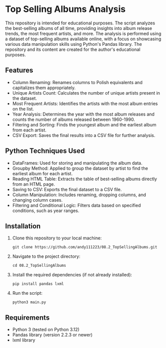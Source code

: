 # Top Selling Albums Analysis

This repository is intended for educational purposes. The script analyzes the best-selling albums of all time, providing insights into album release trends, the most frequent artists, and more. The analysis is performed using a dataset of top-selling albums available online, with a focus on showcasing various data manipulation skills using Python's Pandas library. The repository and its content are created for the author's educational purposes.

## Features

 - Column Renaming: Renames columns to Polish equivalents and capitalizes them appropriately.
 - Unique Artists Count: Calculates the number of unique artists present in the dataset.
 - Most Frequent Artists: Identifies the artists with the most album entries on the list.
 - Year Analysis: Determines the year with the most album releases and counts the number of albums released between 1960-1990.
 - Filtering and Sorting: Finds the youngest album and the earliest album from each artist.
 - CSV Export: Saves the final results into a CSV file for further analysis.

## Python Techniques Used

 - DataFrames: Used for storing and manipulating the album data.
 - Groupby Method: Applied to group the dataset by artist to find the earliest album for each artist.
 - Reading HTML Table: Extracts the table of best-selling albums directly from an HTML page.
 - Saving to CSV: Exports the final dataset to a CSV file.
 - Column Manipulation: Includes renaming, dropping columns, and changing column cases.
 - Filtering and Conditional Logic: Filters data based on specified conditions, such as year ranges.

## Installation

1. Clone this repository to your local machine:

    `git clone https://github.com/andy111223/08.2_TopSellingAlbums.git`

2. Navigate to the project directory:

    `cd 08.2_TopSellingAlbums`

3. Install the required dependencies (if not already installed):

    `pip install pandas lxml`

4. Run the script:

    `python3 main.py`

## Requirements

 - Python 3 (tested on Python 3.12)
 - Pandas library (version 2.2.3 or newer)
 - lxml library